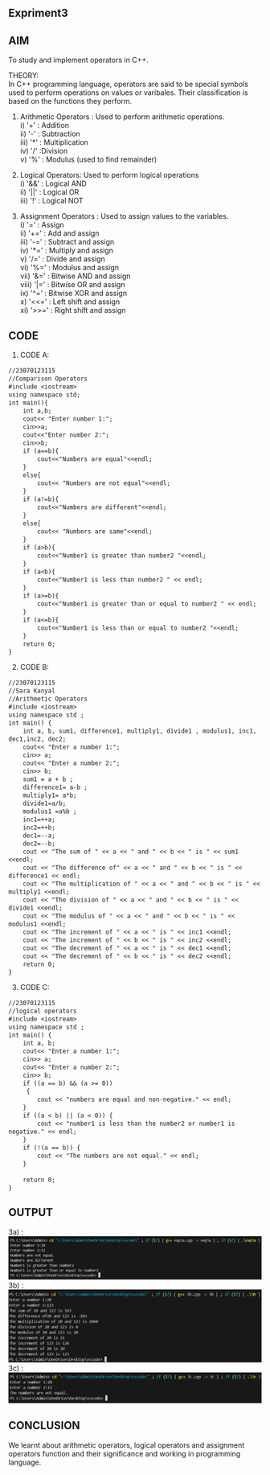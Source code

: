 ## Expriment3

## AIM
To study and implement operators in C++. <br>

THEORY: <br>
In C++ programming language, operators are said to be special symbols used to perform operations on values or varibales. Their classification is based on the functions they perform. <br>

1) Arithmetic Operators : Used to perform arithmetic operations. <br>
i) '+' : Addition <br>
ii) '-' : Subtraction <br>
iii) '*' : Multiplication <br>
iv) '/' :Division <br>
v) '%' : Modulus (used to find remainder) <br>

2) Logical Operators: Used to perform logical operations <br>
i) '&&' : Logical AND <br>
ii) '||' : Logical OR <br>
iii) '!' : Logical NOT  <br>

3) Assignment Operators : Used to assign values to the variables.  <br>
i)  '=' : Assign <br>
ii)  '+=' : Add and assign <br>
iii)  '-=' : Subtract and assign <br>
iv)  '*=' : Multiply and assign <br>
v)  '/=' : Divide and assign <br>
vi)  '%=' : Modulus and assign <br>
vii)  '&=' : Bitwise AND and assign <br>
viii)  '|=' : Bitwise OR and assign <br>
ix)  '^=' : Bitwise XOR and assign <br>
x)  '<<=' : Left shift and assign <br>
xi)  '>>=' : Right shift and assign <br>
## CODE 
1. CODE A: <BR>
```
//23070123115
//Comparison Operators
#include <iostream>
using namespace std;
int main(){
    int a,b;
    cout<< "Enter number 1:";
    cin>>a;
    cout<<"Enter number 2:";
    cin>>b;
    if (a==b){
        cout<<"Numbers are equal"<<endl;   
    }
    else{
        cout<< "Numbers are not equal"<<endl;
    }
    if (a!=b){
        cout<<"Numbers are different"<<endl;   
    }
    else{
        cout<< "Numbers are same"<<endl;
    }
    if (a>b){
        cout<<"Number1 is greater than number2 "<<endl;   
    }
    if (a<b){
        cout<<"Number1 is less than number2 " << endl;   
    }
    if (a>=b){
        cout<<"Number1 is greater than or equal to number2 " << endl;   
    }
    if (a<=b){
        cout<<"Number1 is less than or equal to number2 "<<endl;
    }
    return 0;
}
```
2. CODE B:<BR>
```
//23070123115
//Sara Kanyal
//Arithmetic Operators
#include <iostream>
using namespace std ;
int main() {
    int a, b, sum1, difference1, multiply1, divide1 , modulus1, inc1, dec1,inc2, dec2; 
    cout<< "Enter a number 1:";
    cin>> a;
    cout<< "Enter a number 2:";
    cin>> b;
    sum1 = a + b ;
    difference1= a-b ;
    multiply1= a*b;
    divide1=a/b;
    modulus1 =a%b ;
    inc1=++a;
    inc2=++b;
    dec1=--a;
    dec2=--b;
    cout << "The sum of " << a << " and " << b << " is " << sum1 <<endl;
    cout << "The difference of" << a << " and " << b << " is " << difference1 << endl;
    cout << "The multiplication of " << a << " and " << b << " is " << multiply1 <<endl;
    cout << "The division of " << a << " and " << b << " is " << divide1 <<endl;
    cout << "The modulus of " << a << " and " << b << " is " << modulus1 <<endl;
    cout << "The increment of " << a << " is " << inc1 <<endl;
    cout << "The increment of " << b << " is " << inc2 <<endl;
    cout << "The decrement of " << a << " is " << dec1 <<endl;
    cout << "The decrement of " << b << " is " << dec2 <<endl;
    return 0;
}
```
3. CODE C: <BR>
```
//23070123115
//logical operators
#include <iostream>
using namespace std ;
int main() {
    int a, b;
    cout<< "Enter a number 1:";
    cin>> a;
    cout<< "Enter a number 2:";
    cin>> b;
    if ((a == b) && (a >= 0))
     {
        cout << "numbers are equal and non-negative." << endl;
    }
    if ((a < b) || (a < 0)) {
        cout << "number1 is less than the number2 or number1 is negative." << endl;
    }
    if (!(a == b)) {
        cout << "The numbers are not equal." << endl;
    }

    return 0;
}
```

## OUTPUT
3a) :  <br>
![exp3a](https://github.com/sarakanyal03/CDS_Expriment3/blob/main/Screenshot%202024-07-31%20011317.png)
3b) :<br>
![exp3b](https://github.com/sarakanyal03/CDS_Expriment3/blob/main/Screenshot%202024-07-31%20011427.png)
3c) : <br>
![exp3c](https://github.com/sarakanyal03/CDS_Expriment3/blob/main/Screenshot%202024-07-31%20011541.png)

## CONCLUSION 
We learnt about arithmetic operators, logical operators and assignment operators function and their significance and working in programming language.



